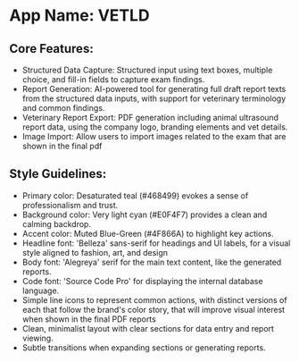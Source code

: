 # **App Name**: VETLD

## Core Features:

- Structured Data Capture: Structured input using text boxes, multiple choice, and fill-in fields to capture exam findings.
- Report Generation: AI-powered tool for generating full draft report texts from the structured data inputs, with support for veterinary terminology and common findings. 
- Veterinary Report Export: PDF generation including animal ultrasound report data, using the company logo, branding elements and vet details.
- Image Import: Allow users to import images related to the exam that are shown in the final pdf

## Style Guidelines:

- Primary color: Desaturated teal (#468499) evokes a sense of professionalism and trust.
- Background color: Very light cyan (#E0F4F7) provides a clean and calming backdrop.
- Accent color: Muted Blue-Green (#4F866A) to highlight key actions.
- Headline font: 'Belleza' sans-serif for headings and UI labels, for a visual style aligned to fashion, art, and design
- Body font: 'Alegreya' serif for the main text content, like the generated reports.
- Code font: 'Source Code Pro' for displaying the internal database language.
- Simple line icons to represent common actions, with distinct versions of each that follow the brand's color story, that will improve visual interest when shown in the final PDF reports
- Clean, minimalist layout with clear sections for data entry and report viewing.
- Subtle transitions when expanding sections or generating reports.